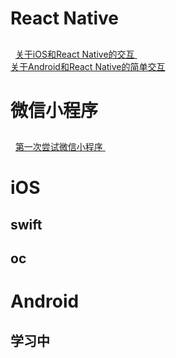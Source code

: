 # React Native
## 
   [ 关于iOS和React Native的交互 ]( https://github.com/pheromone/IOS-native-and-React-native-interaction )    <br/>
   [ 关于Android和React Native的简单交互 ]( https://github.com/pheromone/androidrn )    <br/> 
# 微信小程序
## 
   [ 第一次尝试微信小程序 ]( https://github.com/pheromone/FirstWeChatSmall )    <br/>
# iOS
## swift
## oc

# Android
## 学习中
